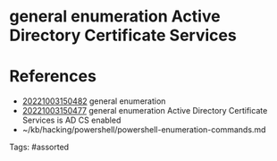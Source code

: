# general enumeration Active Directory Certificate Services

# References
- [20221003150482](/zet/20221003150482/) general enumeration
- [20221003150477](/zet/20221003150477/) general enumeration Active Directory Certificate Services is AD CS enabled
- ~/kb/hacking/powershell/powershell-enumeration-commands.md

Tags:
    #assorted

